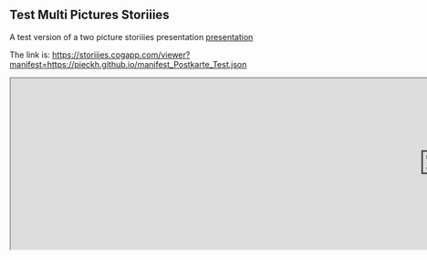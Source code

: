 ## Test Multi Pictures Storiiies

A test version of a two picture storiiies presentation [presentation](https://storiiies.cogapp.com/viewer?manifest=https://pieckh.github.io/manifest_Postkarte_Test.json) 

The link is: https://storiiies.cogapp.com/viewer?manifest=https://pieckh.github.io/manifest_Postkarte_Test.json 

<iframe width="300%" height="300" src="https://storiiies.cogapp.com/viewer?manifest=https://pieckh.github.io/manifest_Postkarte_Test.json?embed=true" title="Postkarte_Gasthaus_Krone"></iframe>

